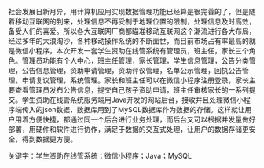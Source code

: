 社会发展日新月异，用计算机应用实现数据管理功能已经算是很完善的了，但是随着移动互联网的到来，处理信息不再受制于地理位置的限制，处理信息及时高效，备受人们的喜爱。所以各大互联网厂商都瞄准移动互联网这个潮流进行各大布局，经过多年的大浪淘沙，各种移动操作系统的不断面世，而目前市场占有率最高的就是微信小程序，本次开发一套学生资助在线管系统有管理员，班主任，家长三个角色。管理员功能有个人中心，班主任管理，家长管理，学生信息管理，公告分类管理，公告信息管理，资助申请管理，资助评议管理，名单公示管理，回执公告管理，申请复议管理，系统管理。家长和班主任可以在微信小程序注册登录，家长主要查看管理员发布公告信息，提交自己孩子资助申请，班主任审核家长的一系列提交。学生资助在线管系统服务端用Java开发的网站后台，接收并且处理微信小程序端传入的json数据，数据库用到了MySQL数据库作为数据的存储。这样就让用户用着方便快捷，都通过同一个后台进行业务处理，而后台又可以根据并发量做好部署，用硬件和软件进行协作，满足于数据的交互式处理，让用户的数据存储更安全，得到数据更方便。

关键字：学生资助在线管系统；微信小程序；Java；MySQL
